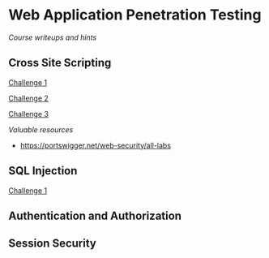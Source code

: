 # Web Application Penetration Testing

*Course writeups and hints*

## Cross Site Scripting

[Challenge 1](cross-site-scripting/challenge-1.md)

[Challenge 2](cross-site-scripting/challenge-2.md)

[Challenge 3](cross-site-scripting/challenge-3.md)

*Valuable resources*

- https://portswigger.net/web-security/all-labs


## SQL Injection

[Challenge 1](sql-injection/challenge-1.md)

## Authentication and Authorization

## Session Security
